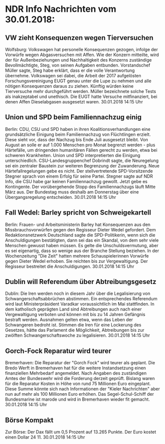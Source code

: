 # NDR Info Nachrichten vom 30.01.2018:


## VW zieht Konsequenzen wegen Tierversuchen
Wolfsburg: Volkswagen hat personelle Konsequenzen gezogen, infolge der Vorwürfe wegen Abgasversuchen mit Affen. Wie der Konzern mitteilte, wird der für Außenbeziehungen und Nachhaltigkeit des Konzerns zuständige Bevollmächtigte, Steg, von seinen Aufgaben entbunden. Vorstandschef Müller sagte, Steg habe erklärt, dass er die volle Verantwortung übernehme. Volkswagen sei dabei, die Arbeit der 2017 aufgelösten Forschungsvereinigung EUGT genau unter die Lupe zu nehmen und alle nötigen Konsequenzen daraus zu ziehen. Künftig würden keine Tierversuche mehr durchgeführt werden. Müller bezeichnete solche Tests als inakzeptabel und unethisch. Die EUGT hatte Versuche mitfinanziert, bei denen Affen Dieselabgasen ausgesetzt waren. 30.01.2018 14:15 Uhr 

## Union und SPD beim Familiennachzug einig
Berlin:     	CDU, CSU und SPD haben in ihren Koalitionsverhandlungen eine grundsätzliche Einigung beim Familiennachzug von Flüchtlingen erzielt. Diese sieht vor, dass der Nachzug bis Ende Juli ausgesetzt bleibt. Von August an solle er auf 1.000 Menschen pro Monat begrenzt werden - plus Härtefälle, um dringenden humanitären Fällen gerecht zu werden, etwa bei schweren Krankheiten. Union und SPD interpretierten die Einigung unterschiedlich. CSU-Landesgruppenchef Dobrindt sagte, die Neuregelung sei ein zentraler Baustein zur weiteren Begrenzung der Zuwanderung. Neue Härtefallregelungen gebe es nicht. Der stellvertretende SPD-Vorsitzende Stegner sprach von einem Erfolg für seine Partei. Stegner sagte auf NDR Info, die CSU habe gar keinen Familiennachzug gewollt. Jetzt gebe es Kontingente. Der vorübergehende Stopp des Familiennachzugs läuft Mitte März aus. Der Bundestag muss deshalb am Donnerstag über eine Übergangsregelung entscheiden. 30.01.2018 14:15 Uhr 

## Fall Wedel: Barley spricht von Schweigekartell
Berlin:       Frauen- und Arbeitsministerin Barley hat Konsequenzen aus den Missbrauchsvorwürfen gegen den Regisseur Dieter Wedel gefordert. Dem Redaktionsnetzwerk Deutschland sagte die SPD-Politikerin, wenn sich die Anschuldigungen bestätigten, dann sei das ein Skandal, von dem sehr viele Menschen gewusst haben müssen. Es gelte die Unschuldsvermutung, aber es sei eigenartig, dass so wenige aus der Branche Stellung beziehen. In der Wochenzeitung "Die Zeit" hatten mehrere Schauspielerinnen Vorwürfe gegen Dieter Wedel erhoben. Sie reichten bis zur Vergewaltigung. Der Regisseur bestreitet die Anschuldigungen. 30.01.2018 14:15 Uhr 

## Dublin will Referendum über Abtreibungsgesetz
Dublin: Die Iren werden noch in diesem Jahr über die Legalisierung von Schwangerschaftsabbrüchen abstimmen. Ein entsprechendes Referendum wird laut Ministerpräsident Varadkar voraussichtlich im Mai stattfinden. In dem katholisch geprägten Land sind Abtreibungen auch nach einer Vergewaltigung verboten und können mit bis zu 14 Jahren Gefängnis bestraft werden. Ausnahmen gelten etwa, wenn das Leben der Schwangeren bedroht ist. Stimmen die Iren für eine Lockerung des Gesetzes, hätte das Parlament die Möglichkeit, Abtreibungen bis zur zwölften Schwangerschaftswoche zu legalisieren. 30.01.2018 14:15 Uhr 

## Gorch-Fock Reparatur wird teurer
Bremerhaven: Die Reparatur der "Gorch Fock" wird teurer als geplant. Die Bredo Werft in Bremerhaven hat für die weitere Instandsetzung einen finanziellen Mehrbedarf angemeldet. Nach Angaben des zuständigen Amtes der Bundeswehr wird die Forderung derzeit geprüft. Bislang waren für die Reparatur Kosten in Höhe von rund 75 Millionen Euro eingeplant. Diese Summe könnte sich nach Informationen der "Kieler Nachrichten" aber nun auf mehr als 100 Millionen Euro erhöhen. Das Segel-Schul-Schiff der Bundesmarine ist marode und wird in Bremerhaven wieder fit gemacht. 30.01.2018 14:15 Uhr 

## Börse Kompakt
Zur Börse: Der Dax fällt um 0,5 Prozent auf 13.265 Punkte. Der Euro kostet einen Dollar 24 11. 30.01.2018 14:15 Uhr 
